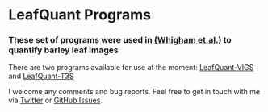 # LeafQuant Programs

### These set of programs were used in [(Whigham et.al.)]() to quantify barley leaf images

There are two programs available for use at the moment: [LeafQuant-VIGS](LeafQuant-VIGS) and [LeafQuant-T3S](LeafQuant-T3S)

I welcome any comments and bug reports. Feel free to get in touch with me via [Twitter](https://twitter.com/divyamistry) or [GitHub Issues](https://github.com/divyamistry/leafquant/issues).
